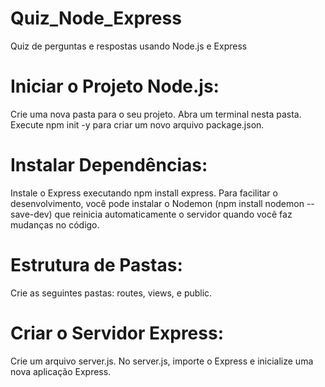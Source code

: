 # Quiz_Node_Express
 Quiz de perguntas e respostas usando Node.js e Express

 # Iniciar o Projeto Node.js:

Crie uma nova pasta para o seu projeto.
Abra um terminal nesta pasta.
Execute npm init -y para criar um novo arquivo package.json.

# Instalar Dependências:

Instale o Express executando npm install express.
Para facilitar o desenvolvimento, você pode instalar o Nodemon (npm install nodemon --save-dev) que reinicia automaticamente o servidor quando você faz mudanças no código.

# Estrutura de Pastas:

Crie as seguintes pastas: routes, views, e public.

# Criar o Servidor Express:

Crie um arquivo server.js.
No server.js, importe o Express e inicialize uma nova aplicação Express.
